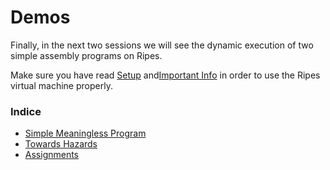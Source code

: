 # Demos

Finally, in the next two sessions we will see the dynamic execution of two simple assembly programs on Ripes.

Make sure you have read [Setup](./0.1_setup.md) and[Important Info](./0.2_important_info.md) in order to use the Ripes virtual machine properly.

### Indice

- [Simple Meaningless Program](./4.1_simple_meaningless_program.md)
- [Towards Hazards](./4.2_towards_hazards.md)
- [Assignments](./4.3_assignments.md)